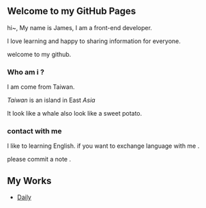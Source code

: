 ## Welcome to my GitHub Pages

hi~, My name is James, I am a front-end developer. 

I love learning and happy to sharing information for everyone.

welcome to my github.



### Who am i ?

I am come from Taiwan. 

*Taiwan* is an island in East *Asia*

It look like a whale also look like a sweet potato.



### contact with me

I like to learning English. if you want to exchange language with me . 

please commit a note .



## My Works

- [Daily](/Daily)

